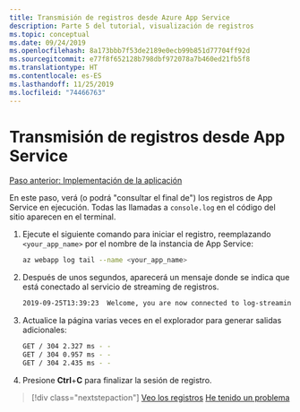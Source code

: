 ```yaml
---
title: Transmisión de registros desde Azure App Service
description: Parte 5 del tutorial, visualización de registros
ms.topic: conceptual
ms.date: 09/24/2019
ms.openlocfilehash: 8a173bbb7f53de2189e0ecb99b851d77704ff92d
ms.sourcegitcommit: e77f8f652128b798dbf972078a7b460ed21fb5f8
ms.translationtype: HT
ms.contentlocale: es-ES
ms.lasthandoff: 11/25/2019
ms.locfileid: "74466763"
---
```

# <a name="stream-logs-from-app-service"></a>Transmisión de registros desde App Service

[Paso anterior: Implementación de la aplicación](tutorial-vscode-azure-cli-node-04.md)

En este paso, verá (o podrá "consultar el final de") los registros de App Service en ejecución. Todas las llamadas a `console.log` en el código del sitio aparecen en el terminal.

1. Ejecute el siguiente comando para iniciar el registro, reemplazando `<your_app_name>` por el nombre de la instancia de App Service:

    ```bash
    az webapp log tail --name <your_app_name>
    ```

1. Después de unos segundos, aparecerá un mensaje donde se indica que está conectado al servicio de streaming de registros.

    ```bash
    2019-09-25T13:39:23  Welcome, you are now connected to log-streaming service. The default timeout is 2 hours. Change the timeout with the App Setting SCM_LOGSTREAM_TIMEOUT (in seconds).
    ```

1. Actualice la página varias veces en el explorador para generar salidas adicionales:

    ```bash
    GET / 304 2.327 ms - -
    GET / 304 0.957 ms - -
    GET / 304 2.435 ms - -
    ```

1. Presione **Ctrl**+**C** para finalizar la sesión de registro.

> [!div class="nextstepaction"]
> [Veo los registros](tutorial-vscode-azure-cli-node-06.md) [He tenido un problema](https://www.research.net/r/PWZWZ52?tutorial=node-deployment&step=tailing-logs)
